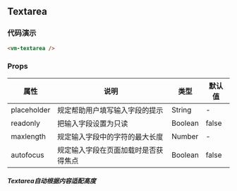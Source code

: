 ## Textarea

### 代码演示
```html
<vm-textarea />
```  

### Props
属性 | 说明 | 类型 | 默认值
-----|-----|-------|------
placeholder | 规定帮助用户填写输入字段的提示 | String | -
readonly | 把输入字段设置为只读 | Boolean | false
maxlength | 规定输入字段中的字符的最大长度 | Number | -
autofocus | 规定输入字段在页面加载时是否获得焦点 | Boolean | false

##### Textarea自动根据内容适配高度